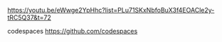 https://youtu.be/eWwge2YpHhc?list=PLu71SKxNbfoBuX3f4EOACle2y-tRC5Q37&t=72

codespaces
https://github.com/codespaces